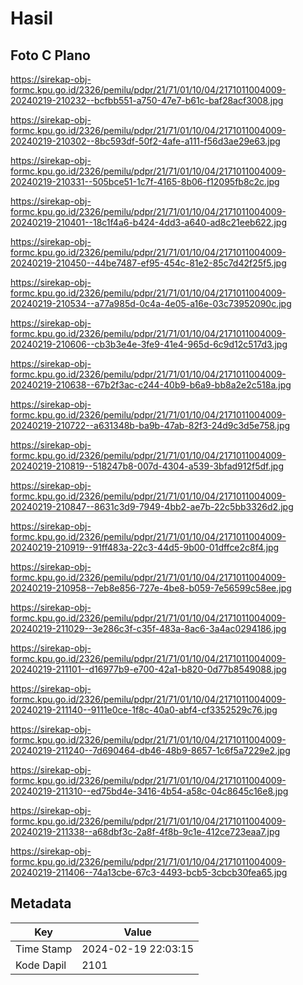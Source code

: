 # Hasil

## Foto C Plano

https://sirekap-obj-formc.kpu.go.id/2326/pemilu/pdpr/21/71/01/10/04/2171011004009-20240219-210232--bcfbb551-a750-47e7-b61c-baf28acf3008.jpg

https://sirekap-obj-formc.kpu.go.id/2326/pemilu/pdpr/21/71/01/10/04/2171011004009-20240219-210302--8bc593df-50f2-4afe-a111-f56d3ae29e63.jpg

https://sirekap-obj-formc.kpu.go.id/2326/pemilu/pdpr/21/71/01/10/04/2171011004009-20240219-210331--505bce51-1c7f-4165-8b06-f12095fb8c2c.jpg

https://sirekap-obj-formc.kpu.go.id/2326/pemilu/pdpr/21/71/01/10/04/2171011004009-20240219-210401--18c1f4a6-b424-4dd3-a640-ad8c21eeb622.jpg

https://sirekap-obj-formc.kpu.go.id/2326/pemilu/pdpr/21/71/01/10/04/2171011004009-20240219-210450--44be7487-ef95-454c-81e2-85c7d42f25f5.jpg

https://sirekap-obj-formc.kpu.go.id/2326/pemilu/pdpr/21/71/01/10/04/2171011004009-20240219-210534--a77a985d-0c4a-4e05-a16e-03c73952090c.jpg

https://sirekap-obj-formc.kpu.go.id/2326/pemilu/pdpr/21/71/01/10/04/2171011004009-20240219-210606--cb3b3e4e-3fe9-41e4-965d-6c9d12c517d3.jpg

https://sirekap-obj-formc.kpu.go.id/2326/pemilu/pdpr/21/71/01/10/04/2171011004009-20240219-210638--67b2f3ac-c244-40b9-b6a9-bb8a2e2c518a.jpg

https://sirekap-obj-formc.kpu.go.id/2326/pemilu/pdpr/21/71/01/10/04/2171011004009-20240219-210722--a631348b-ba9b-47ab-82f3-24d9c3d5e758.jpg

https://sirekap-obj-formc.kpu.go.id/2326/pemilu/pdpr/21/71/01/10/04/2171011004009-20240219-210819--518247b8-007d-4304-a539-3bfad912f5df.jpg

https://sirekap-obj-formc.kpu.go.id/2326/pemilu/pdpr/21/71/01/10/04/2171011004009-20240219-210847--8631c3d9-7949-4bb2-ae7b-22c5bb3326d2.jpg

https://sirekap-obj-formc.kpu.go.id/2326/pemilu/pdpr/21/71/01/10/04/2171011004009-20240219-210919--91ff483a-22c3-44d5-9b00-01dffce2c8f4.jpg

https://sirekap-obj-formc.kpu.go.id/2326/pemilu/pdpr/21/71/01/10/04/2171011004009-20240219-210958--7eb8e856-727e-4be8-b059-7e56599c58ee.jpg

https://sirekap-obj-formc.kpu.go.id/2326/pemilu/pdpr/21/71/01/10/04/2171011004009-20240219-211029--3e286c3f-c35f-483a-8ac6-3a4ac0294186.jpg

https://sirekap-obj-formc.kpu.go.id/2326/pemilu/pdpr/21/71/01/10/04/2171011004009-20240219-211101--d16977b9-e700-42a1-b820-0d77b8549088.jpg

https://sirekap-obj-formc.kpu.go.id/2326/pemilu/pdpr/21/71/01/10/04/2171011004009-20240219-211140--9111e0ce-1f8c-40a0-abf4-cf3352529c76.jpg

https://sirekap-obj-formc.kpu.go.id/2326/pemilu/pdpr/21/71/01/10/04/2171011004009-20240219-211240--7d690464-db46-48b9-8657-1c6f5a7229e2.jpg

https://sirekap-obj-formc.kpu.go.id/2326/pemilu/pdpr/21/71/01/10/04/2171011004009-20240219-211310--ed75bd4e-3416-4b54-a58c-04c8645c16e8.jpg

https://sirekap-obj-formc.kpu.go.id/2326/pemilu/pdpr/21/71/01/10/04/2171011004009-20240219-211338--a68dbf3c-2a8f-4f8b-9c1e-412ce723eaa7.jpg

https://sirekap-obj-formc.kpu.go.id/2326/pemilu/pdpr/21/71/01/10/04/2171011004009-20240219-211406--74a13cbe-67c3-4493-bcb5-3cbcb30fea65.jpg


## Metadata

| Key        | Value               |
| ---------- | ------------------- |
| Time Stamp | 2024-02-19 22:03:15 |
| Kode Dapil | 2101                |



